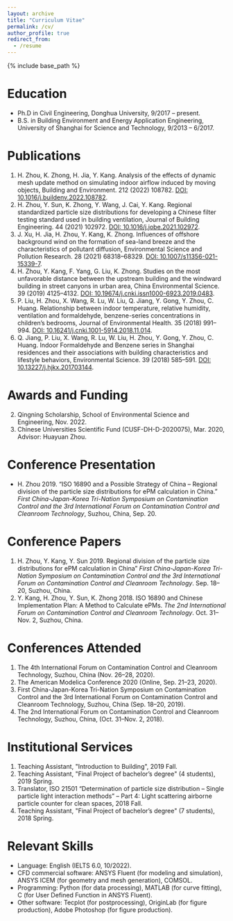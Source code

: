 ```yaml
---
layout: archive
title: "Curriculum Vitae"
permalink: /cv/
author_profile: true
redirect_from:
  - /resume
---
```

{% include base_path %}

 
Education
======
* Ph.D in Civil Engineering, Donghua University, 9/2017 – present.
* B.S. in Building Environment and Energy Application Engineering, University of Shanghai for Science and Technology, 9/2013 – 6/2017.

Publications
======
1.	H. Zhou, K. Zhong, H. Jia, Y. Kang. Analysis of the effects of dynamic mesh update method on simulating indoor airflow induced by moving objects, Building and Environment. 212 (2022) 108782. [DOI: 10.1016/j.buildenv.2022.108782](https://doi.org/10.1016/j.buildenv.2022.108782).
1.	H. Zhou, Y. Sun, K. Zhong, Y. Wang, J. Cai, Y. Kang. Regional standardized particle size distributions for developing a Chinese filter testing standard used in building ventilation, Journal of Building Engineering. 44 (2021) 102972. [DOI: 10.1016/j.jobe.2021.102972](https://doi.org/10.1016/j.jobe.2021.102972).
1.	J. Xu, H. Jia, H. Zhou, Y. Kang, K. Zhong. Influences of offshore background wind on the formation of sea-land breeze and the characteristics of pollutant diffusion, Environmental Science and Pollution Research. 28 (2021) 68318–68329. [DOI: 10.1007/s11356-021-15339-7](https://doi.org/10.1007/s11356-021-15339-7).
1.	H. Zhou, Y. Kang, F. Yang, G. Liu, K. Zhong. Studies on the most unfavorable distance between the upstream building and the windward building in street canyons in urban area, China Environmental Science. 39 (2019) 4125–4132. [DOI: 10.19674/j.cnki.issn1000-6923.2019.0483](https://doi.org/10.19674/j.cnki.issn1000-6923.2019.0483).
1.	P. Liu, H. Zhou, X. Wang, R. Lu, W. Liu, Q. Jiang, Y. Gong, Y. Zhou, C. Huang. Relationship between indoor temperature, relative humidity, ventilation and formaldehyde, benzene-series concentrations in children’s bedrooms, Journal of Environmental Health. 35 (2018) 991–994. [DOI: 10.16241/j.cnki.1001-5914.2018.11.014](https://doi.org/10.16241/j.cnki.1001-5914.2018.11.014).
1.	Q. Jiang, P. Liu, X. Wang, R. Lu, W. Liu, H. Zhou, Y. Gong, Y. Zhou, C. Huang. Indoor Formaldehyde and Benzene series in Shanghai residences and their associations with building characteristics and lifestyle behaviors, Environmental Science. 39 (2018) 585–591. [DOI: 10.13227/j.hjkx.201703144](https://doi.org/10.13227/j.hjkx.201703144).

Awards and Funding
======
2.	Qingning Scholarship, School of Environmental Science and Engineering, Nov. 2022.
1.	Chinese Universities Scientific Fund (CUSF-DH-D-2020075), Mar. 2020, Advisor: Huayuan Zhou.


Conference Presentation
======
* H. Zhou 2019. “ISO 16890 and a Possible Strategy of China – Regional division of the particle size distributions for ePM calculation in China.” *First China-Japan-Korea Tri-Nation Symposium on Contamination Control and the 3rd International Forum on Contamination Control and Cleanroom Technology*, Suzhou, China, Sep. 20.


Conference Papers
======
1.	H. Zhou, Y. Kang, Y. Sun 2019. Regional division of the particle size distributions for ePM calculation in China” *First China-Japan-Korea Tri-Nation Symposium on Contamination Control and the 3rd International Forum on Contamination Control and Cleanroom Technology*. Sep. 18–20, Suzhou, China.
1.	Y. Kang, H. Zhou, Y. Sun, K. Zhong 2018. ISO 16890 and Chinese Implementation Plan: A Method to Calculate ePMs. *The 2nd International Forum on Contamination Control and Cleanroom Technology*. Oct. 31–Nov. 2, Suzhou, China.

Conferences Attended
======
1.	The 4th International Forum on Contamination Control and Cleanroom Technology, Suzhou, China (Nov. 26–28, 2020).
1.	The American Modelica Conference 2020 (Online, Sep. 21–23, 2020).
1.	First China-Japan-Korea Tri-Nation Symposium on Contamination Control and the 3rd International Forum on Contamination Control and Cleanroom Technology, Suzhou, China (Sep. 18–20, 2019).
1.	The 2nd International Forum on Contamination Control and Cleanroom Technology, Suzhou, China, (Oct. 31–Nov. 2, 2018).

Institutional Services
======
1. Teaching Assistant, "Introduction to Building", 2019 Fall.
1. Teaching Assistant, "Final Project of bachelor’s degree" (4 students), 2019 Spring.
1. Translator, ISO 21501 “Determination of particle size distribution – Single particle light interaction methods” – Part 4: Light scattering airborne particle counter for clean spaces, 2018 Fall.
1. Teaching Assistant, "Final Project of bachelor’s degree" (7 students), 2018 Spring.

Relevant Skills
======
* Language: English (IELTS 6.0, 10/2022).
* CFD commercial software: ANSYS Fluent (for modeling and simulation), ANSYS ICEM (for geometry and mesh generation), COMSOL.
* Programming: Python (for data processing), MATLAB (for curve fitting), C (for User Defined Function in ANSYS Fluent).
* Other software: Tecplot (for postprocessing), OriginLab (for figure production), Adobe Photoshop (for figure production).